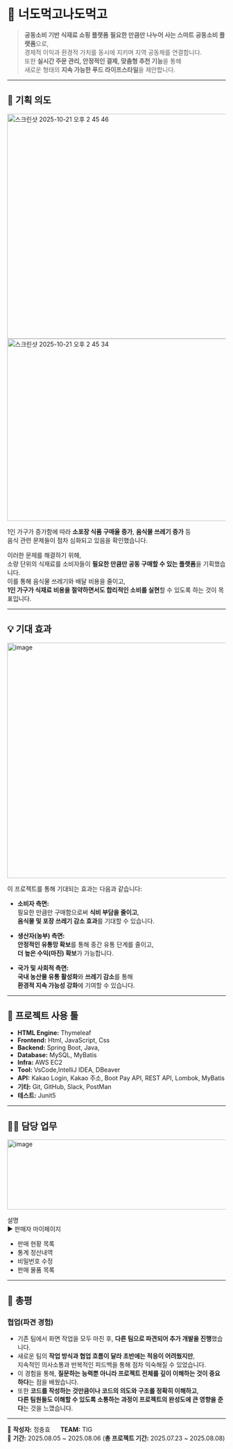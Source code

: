 # 🚀 너도먹고나도먹고
> **공동소비 기반 식재료 쇼핑 플랫폼**
**필요한 만큼만 나누어 사는 스마트 공동소비 플랫폼**으로,  
경제적 이익과 환경적 가치를 동시에 지키며 지역 공동체를 연결합니다.  
또한 **실시간 주문 관리, 안정적인 결제, 맞춤형 추천 기능**을 통해  
새로운 형태의 **지속 가능한 푸드 라이프스타일**을 제안합니다. 


---

## 🎯 기획 의도
<img width="722" height="517" alt="스크린샷 2025-10-21 오후 2 45 46" src="https://github.com/user-attachments/assets/ebc3b8d6-1e02-491d-aeb0-0895a120bf8d"/>
<img width="733" height="419" alt="스크린샷 2025-10-21 오후 2 45 34" src="https://github.com/user-attachments/assets/26338459-9f9b-4b6f-9206-13fc6d20cae5"/>

1인 가구가 증가함에 따라 **소포장 식품 구매율 증가**, **음식물 쓰레기 증가** 등  
음식 관련 문제들이 점차 심화되고 있음을 확인했습니다.  

이러한 문제를 해결하기 위해,  
소량 단위의 식재료를 소비자들이 **필요한 만큼만 공동 구매할 수 있는 플랫폼**을 기획했습니다.  
이를 통해 음식물 쓰레기와 배달 비용을 줄이고,  
**1인 가구가 식재료 비용을 절약하면서도 합리적인 소비를 실현**할 수 있도록 하는 것이 목표입니다. 

---

## 💡 기대 효과
<img width="975" height="541" alt="image" src="https://github.com/user-attachments/assets/8d0c6ace-c525-4987-aca3-213be251be2b" />

이 프로젝트를 통해 기대되는 효과는 다음과 같습니다:

- **소비자 측면:**  
  필요한 만큼만 구매함으로써 **식비 부담을 줄이고**,  
  **음식물 및 포장 쓰레기 감소 효과**를 기대할 수 있습니다.  

- **생산자(농부) 측면:**  
  **안정적인 유통망 확보**를 통해 중간 유통 단계를 줄이고,  
  **더 높은 수익(마진) 확보**가 가능합니다.  

- **국가 및 사회적 측면:**  
  **국내 농산물 유통 활성화**와 **쓰레기 감소**를 통해  
  **환경적 지속 가능성 강화**에 기여할 수 있습니다.

---

## 🧰 프로젝트 사용 툴
- **HTML Engine:** Thymeleaf
- **Frontend:** Html, JavaScript, Css
- **Backend:** Spring Boot, Java, 
- **Database:** MySQL, MyBatis  
- **Infra:** AWS EC2  
- **Tool:** VsCode,IntelliJ IDEA, DBeaver
- **API:** Kakao Login, Kakao 주소, Boot Pay API, REST API, Lombok, MyBatis  
- **기타:** Git, GitHub, Slack, PostMan
- **테스트:** Junit5

---

## 👩‍💻 담당 업무
<img width="688" height="161" alt="image" src="https://github.com/user-attachments/assets/2d8ab724-20e4-4b52-9ecf-48b6a94b49e4" />

설명  
▶ 판매자 마이페이지           
  - 판매 현황 목록
  - 통계 정산내역
  - 비밀번호 수정
  - 판매 물품 목록
   
---

## 🧭 총평
    
 ### 협업(파견 경험)  
- 기존 팀에서 화면 작업을 모두 마친 후, **다른 팀으로 파견되어 추가 개발을 진행**했습니다.  
- 새로운 팀의 **작업 방식과 협업 흐름이 달라 초반에는 적응이 어려웠지만**,  
  지속적인 의사소통과 반복적인 피드백을 통해 점차 익숙해질 수 있었습니다.  
- 이 경험을 통해, **질문하는 능력뿐 아니라 프로젝트 전체를 깊이 이해하는 것이 중요하다**는 점을 배웠습니다.  
- 또한 **코드를 작성하는 것만큼이나 코드의 의도와 구조를 정확히 이해하고**,  
  **다른 팀원들도 이해할 수 있도록 소통하는 과정이 프로젝트의 완성도에 큰 영향을 준다**는 것을 느꼈습니다.
  
---

📌 **작성자:** 정충효 &nbsp;&nbsp;&nbsp;&nbsp; **TEAM:** TIG <br>
📅 **기간:** 2025.08.05 ~ 2025.08.06  (**총 프로젝트 기간:** 2025.07.23 ~ 2025.08.08)
